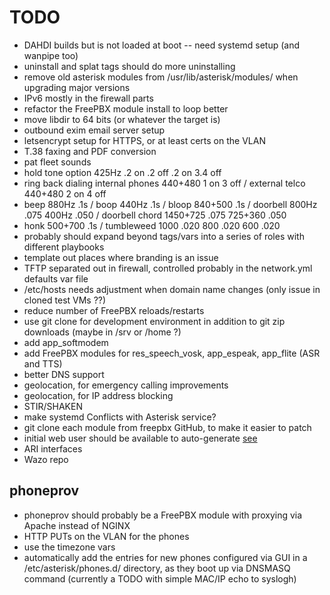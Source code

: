 # TODO

* DAHDI builds but is not loaded at boot -- need systemd setup (and wanpipe too)
* uninstall and splat tags should do more uninstalling
* remove old asterisk modules from /usr/lib/asterisk/modules/ when upgrading major versions
* IPv6 mostly in the firewall parts
* refactor the FreePBX module install to loop better
* move libdir to 64 bits (or whatever the target is)
* outbound exim email server setup
* letsencrypt setup for HTTPS, or at least certs on the VLAN
* T.38 faxing and PDF conversion
* pat fleet sounds
* hold tone option 425Hz .2 on .2 off .2 on 3.4 off
* ring back dialing internal phones 440+480 1 on 3 off / external telco 440+480 2 on 4 off
* beep 880Hz .1s / boop 440Hz .1s / bloop 840+500 .1s / doorbell 800Hz .075 400Hz .050 / doorbell chord 1450+725 .075 725+360 .050
* honk 500+700 .1s / tumbleweed 1000 .020 800 .020 600 .020
* probably should expand beyond tags/vars into a series of roles with different playbooks
* template out places where branding is an issue
* TFTP separated out in firewall, controlled probably in the network.yml defaults var file
* /etc/hosts needs adjustment when domain name changes (only issue in cloned test VMs ??)
* reduce number of FreePBX reloads/restarts
* use git clone for development environment in addition to git zip downloads (maybe in /srv or /home ?)
* add app_softmodem
* add FreePBX modules for res_speech_vosk, app_espeak, app_flite (ASR and TTS)
* better DNS support
* geolocation, for emergency calling improvements
* geolocation, for IP address blocking
* STIR/SHAKEN
* make systemd Conflicts with Asterisk service?
* git clone each module from freepbx GitHub, to make it easier to patch
* initial web user should be available to auto-generate [see](https://community.freepbx.org/t/create-1st-admin-user-from-cli/65133)
* ARI interfaces
* Wazo repo

## phoneprov
* phoneprov should probably be a FreePBX module with proxying via Apache instead of NGINX
* HTTP PUTs on the VLAN for the phones
* use the timezone vars
* automatically add the entries for new phones configured via GUI in a /etc/asterisk/phones.d/ directory,
  as they boot up via DNSMASQ command (currently a TODO with simple MAC/IP echo to syslogh)
